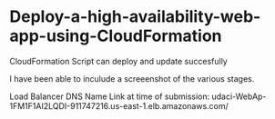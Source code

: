 # Deploy-a-high-availability-web-app-using-CloudFormation


CloudFormation Script can deploy and update succesfully

I have been able to inculude a screeenshot of the various stages.

Load Balancer DNS Name Link at time of submission: udaci-WebAp-1FM1F1AI2LQDI-911747216.us-east-1.elb.amazonaws.com/